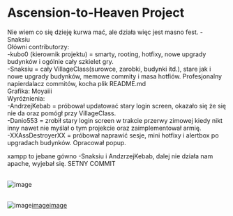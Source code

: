 # Ascension-to-Heaven Project
Nie wiem co się dzieję kurwa mać, ale działa więc jest masno fest. - Snaksiu
<br>Główni contributorzy: 
<br> -kubo0 (kierownik projektu) = smarty, rooting, hotfixy, nowe upgrady budynków i ogólnie cały szkielet gry. 
<br> -Snaksiu = cały VillageClass(surowce, zarobki, budynki itd.), stare jak i nowe upgrady budynków, memowe commity i masa hotfiów. Profesjonalny napierdalacz commitów, kocha plik README.md
<br>Grafika: Moyaiii
<br>Wyróżnienia: 
<br> -AndrzejKebab = próbował updatować stary login screen, okazało się że się nie da oraz pomógł przy VillageClass.
<br> -Danio553 = zrobił stary login screen w trakcie przerwy zimowej kiedy nikt inny nawet nie myślał o tym projekcie oraz zaimplementował armię.
<br> -XXAssDestroyerXX = próbował naprawić sesje, mini hotfixy i alertbox po upgradach budynków. Opracował popup.

xampp to jebane gówno -Snaksiu i AndzrzejKebab, dalej nie działa nam apache, wyjebał się.
SETNY COMMIT


<br>![image](https://media.discordapp.net/attachments/605856223983566848/850490878703173662/E29x8J2VoAAUf3s.png)

<br>![image](https://media.discordapp.net/attachments/754922281632923739/828609077046804550/826994229351284756.gif)[image](https://media.discordapp.net/attachments/754922281632923739/828609077046804550/826994229351284756.gif)[image](https://media.discordapp.net/attachments/754922281632923739/828609077046804550/826994229351284756.gif)
